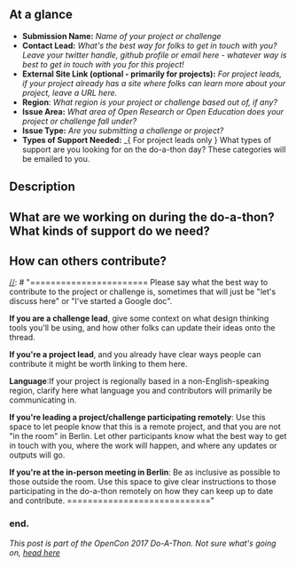 
[//]: # "=======================
Even if you know Github well, we suggest you read this. Anything between these lines you can leave or delete, as they won't display anyway when you post (you can check this via Preview changes). They're here to help you complete issues quickly and in a way that will help other participants. If you're posting a new project, or challenge. We suggest you fill out the Google Forms first.
============================"

## At a glance

[//]: # "=======================
Please paste the metadata you received after submitting your project or challenge in your Google Form exactly as we sent it to you. You can delete what's there now, it's just there
============================"

* **Submission Name:** _Name of your project or challenge_
* **Contact Lead:** _What's the best way for folks to get in touch with you? Leave your twitter handle, github profile or email here - whatever way is best to get in touch with you for this project!_
* **External Site Link (optional - primarily for projects):** _For project leads, if your project already has a site where folks can learn more about your project, leave a URL here._
* **Region**: _What region is your project or challenge based out of, if any?_
* **Issue Area:** _What area of Open Research or Open Education does your project or challenge fall under?_
* **Issue Type:** _Are you submitting a challenge or project?_
* **Types of Support Needed:** _{ For project leads only } What types of support are you looking for on the do-a-thon day? These categories will be emailed to you. 

## Description
[//]: # "=======================
Insert a paragraph providing more context for your project or challenge focuses on. For project leads, this is a good place to give some broader context about your project—beyond the scope of the do-a-thon. If you're posting a challenge, this is a good chance to say how the problem arise or why it feels relevant to you.
============================"

## What are we working on during the do-a-thon? What kinds of support do we need?
[//]: # "=======================
For those leading projects, please give some more information about what type of support you are specifically looking to get done during the do-a-thon day.
Note: Challenge leads will not need to fill out this section and can remove it.
============================"

##  How can others contribute?
[//]: # "=======================
Please say what the best way to contribute to the project or challenge is, sometimes that will just be "let's discuss here" or "I've started a Google doc". 

__If you are a challenge lead__, give some context on what design thinking tools you'll be using, and how other folks can update their ideas onto the thread. 

__If you're a project lead__, and you already have clear ways people can contribute it might be worth linking to them here.

__Language__:If your project is regionally based in a non-English-speaking region, clarify here what language you and contributors will primarily be communicating in. 

__If you're leading a project/challenge participating remotely__: Use this space to let people know that this is a remote project, and that you are not "in the room" in Berlin. Let other participants know what the best way to get in touch with you, where the work will happen, and where any updates or outputs will go. 

__If you're at the in-person meeting in Berlin__: Be as inclusive as possible to those outside the room.  Use this space to give clear instructions to those participating in the do-a-thon remotely on how they can keep up to date and contribute. 
============================"

### end. 
[//]: # "=======================
After posting your issue, the real work begins. Next you might want to:
   Tweet a link to this issue with #opencon so others can join in
   Make another issue to involve people in your work - remember to use your metadata
   Come back from time to time and update the community on your project.
You'll get an email update whenever someone interacts with your issue.
============================"

_This post is part of the OpenCon 2017 Do-A-Thon. Not sure what's going on, [head here](doathon.opencon2017.org)_
